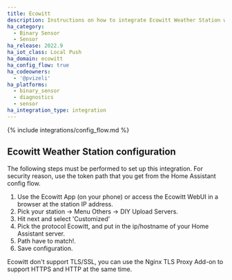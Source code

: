 ```yaml
---
title: Ecowitt
description: Instructions on how to integrate Ecowitt Weather Station within Home Assistant.
ha_category:
  - Binary Sensor
  - Sensor
ha_release: 2022.9
ha_iot_class: Local Push
ha_domain: ecowitt
ha_config_flow: true
ha_codeowners:
  - '@pvizeli'
ha_platforms:
  - binary_sensor
  - diagnostics
  - sensor
ha_integration_type: integration
---
```


{% include integrations/config_flow.md %}

## Ecowitt Weather Station configuration

The following steps must be performed to set up this integration. For security reason, use the token path that you get from the Home Assistant config flow.

1. Use the Ecowitt App (on your phone) or access the Ecowitt WebUI in a browser at the station IP address.
2. Pick your station -> Menu Others -> DIY Upload Servers.
3. Hit next and select 'Customized'
4. Pick the protocol Ecowitt, and put in the ip/hostname of your Home Assistant server.
5. Path have to match!.
6. Save configuration.

Ecowitt don't support TLS/SSL, you can use the Nginx TLS Proxy Add-on to support HTTPS and HTTP at the same time.
